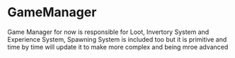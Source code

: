 # GameManager
Game Manager for now is responsible for Loot, Invertory System and Experience System, Spawning System is included too but it is primitive and time by time will update it to make more complex and being mroe advanced 
